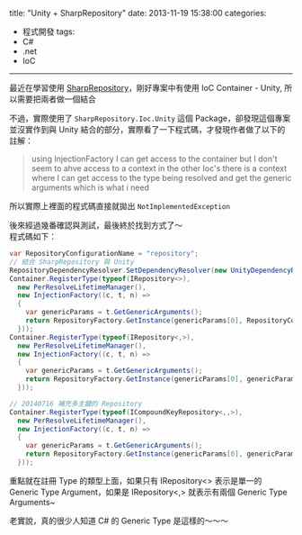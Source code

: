 title: "Unity + SharpRepository"
date: 2013-11-19 15:38:00
categories:
- 程式開發
tags:
- C#
- .net
- IoC
---

最近在學習使用 [SharpRepository](https://github.com/SharpRepository/SharpRepository)，剛好專案中有使用 IoC Container - Unity, 所以需要把兩者做一個結合  

<!--more-->

不過，實際使用了 `SharpRepository.Ioc.Unity` 這個 Package，卻發現這個專案並沒實作到與 Unity 結合的部分，實際看了一下程式碼，才發現作者做了以下的註解：  

> using InjectionFactory I can get access to the container but I don't seem to ahve access to a context
> in the other Ioc's there is a context where I can get access to the type being resolved and get the generic arguments which is what i need

所以實際上裡面的程式碼直接就拋出 `NotImplementedException`  

後來經過幾番確認與測試，最後終於找到方式了～  
程式碼如下：  

```csharp
var RepositoryConfigurationName = "repository";
// 結合 SharpRepository 與 Unity
RepositoryDependencyResolver.SetDependencyResolver(new UnityDependencyResolver(Container));
Container.RegisterType(typeof(IRepository<>),
  new PerResolveLifetimeManager(),
  new InjectionFactory((c, t, n) =>
  {
    var genericParams = t.GetGenericArguments();
    return RepositoryFactory.GetInstance(genericParams[0], RepositoryConfigurationName);
  }));
Container.RegisterType(typeof(IRepository<,>),
  new PerResolveLifetimeManager(),
  new InjectionFactory((c, t, n) =>
  {
    var genericParams = t.GetGenericArguments();
    return RepositoryFactory.GetInstance(genericParams[0], genericParams[1], RepositoryConfigurationName);
  }));

// 20140716 補充多主鍵的 Repository
Container.RegisterType(typeof(ICompoundKeyRepository<,,>),
  new PerResolveLifetimeManager(),
  new InjectionFactory((c, t, n) =>
  {
    var genericParams = t.GetGenericArguments();
    return RepositoryFactory.GetInstance(genericParams[0], genericParams[1], genericParams[2], RepositoryConfigurationName);
  }));
```

重點就在註冊 Type 的類型上面，如果只有 IRepository<> 表示是單一的 Generic Type Argument，如果是 IRepository<,> 就表示有兩個 Generic Type Arguments~  

老實說，真的很少人知道 C# 的 Generic Type 是這樣的～～～  
